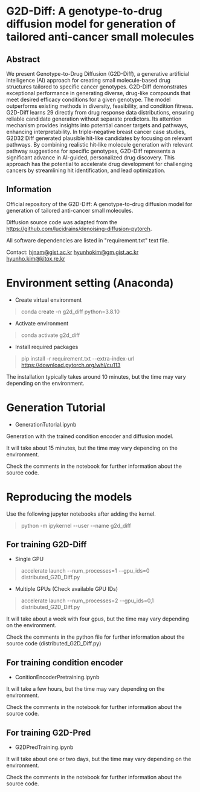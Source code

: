# G2D-Diff: A genotype-to-drug diffusion model for generation of tailored anti-cancer small molecules
## Abstract
We present Genotype-to-Drug Diffusion (G2D-Diff), a generative artificial intelligence (AI) approach for creating small molecule-based drug structures tailored to specific cancer genotypes. G2D-Diff demonstrates exceptional performance in generating diverse, drug-like compounds that meet desired efficacy conditions for a given genotype. The model outperforms existing methods in diversity, feasibility, and condition fitness. G2D-Diff learns
29 directly from drug response data distributions, ensuring reliable candidate generation without separate predictors. Its attention mechanism provides insights into potential cancer targets and pathways, enhancing interpretability. In triple-negative breast cancer case studies, G2D32 Diff generated plausible hit-like candidates by focusing on relevant pathways. By combining realistic hit-like molecule generation with relevant pathway suggestions for specific genotypes, G2D-Diff represents a significant advance in AI-guided, personalized drug discovery. This approach has the potential to accelerate drug development for challenging cancers by streamlining hit identification, and lead optimization. 

## Information
Official repository of the G2D-Diff: A genotype-to-drug diffusion model for generation of tailored anti-cancer small molecules.
 
Diffusion source code was adapted from the https://github.com/lucidrains/denoising-diffusion-pytorch. 

All software dependencies are listed in "requirement.txt" text file.

Contact: 
hjnam@gist.ac.kr
hyunhokim@gm.gist.ac.kr
hyunho.kim@kitox.re.kr

# Environment setting (Anaconda)
- Create virtual environment 
> conda create -n g2d_diff python=3.8.10

- Activate environment
> conda activate g2d_diff
 
- Install required packages
> pip install -r requirement.txt --extra-index-url https://download.pytorch.org/whl/cu113

The installation typically takes around 10 minutes, but the time may vary depending on the environment.

# Generation Tutorial
- GenerationTutorial.ipynb
 
Generation with the trained condition encoder and diffusion model.

It will take about 15 minutes, but the time may vary depending on the environment.

Check the comments in the notebook for further information about the source code.

# Reproducing the models
Use the following jupyter notebooks after adding the kernel. 
> python -m ipykernel --user --name g2d_diff

## For training G2D-Diff
- Single GPU
> accelerate launch --num_processes=1 --gpu_ids=0 distributed_G2D_Diff.py

- Multiple GPUs (Check available GPU IDs)
> accelerate launch --num_processes=2 --gpu_ids=0,1 distributed_G2D_Diff.py

It will take about a week with four gpus, but the time may vary depending on the environment.

Check the comments in the python file for further information about the source code (distributed_G2D_Diff.py)

## For training condition encoder
- ConitionEncoderPretraining.ipynb

It will take a few hours, but the time may vary depending on the environment.

Check the comments in the notebook for further information about the source code.
 
## For training G2D-Pred
- G2DPredTraining.ipynb
  
It will take about one or two days, but the time may vary depending on the environment.

Check the comments in the notebook for further information about the source code.






